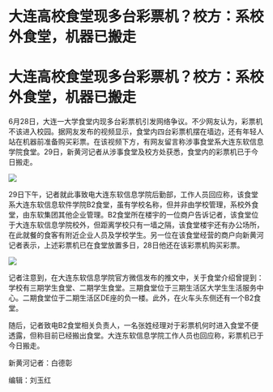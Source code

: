 # 大连高校食堂现多台彩票机？校方：系校外食堂，机器已搬走

# 大连高校食堂现多台彩票机？校方：系校外食堂，机器已搬走

6月28日，大连一大学食堂内现多台彩票机引发网络争议。不少网友认为，彩票机不该进入校园。据网友发布的视频显示，食堂内四台彩票机摆在墙边，还有年轻人站在机器前准备购买彩票。在该视频下方，有网友留言称涉事食堂系大连东软信息学院食堂。29日，新黄河记者从涉事食堂及校方处获悉，食堂内的彩票机已于今日搬走。

![](https://inews.gtimg.com/om_bt/OCcYWZZarbR7WlZNZyQYuoUXmSO8JucGYCdwvHHY0Jsj8AA/1000)

29日下午，记者就此事致电大连东软信息学院后勤部，工作人员回应称，该食堂系大连东软信息软件学院B2食堂，虽有学校名称，但并非由学校管理，系校外食堂，由东软集团其他企业管理。B2食堂所在楼宇的一位商户告诉记者，该食堂位于大连东软信息学院校外，但距离学校只有一墙之隔，该食堂楼宇还有办公场所，在此就餐的食客有附近企业人员及学校学生。另一位在该食堂经营的商户向新黄河记者表示，上述彩票机已在食堂放置多日，28日他还在该彩票机购买彩票。

![](https://inews.gtimg.com/om_bt/OnCb26vvyFlTAHzFtJ3-f_DscRkESMmB5QiWCqr3jTMgAAA/1000)

记者注意到，在大连东软信息学院官方微信发布的推文中，关于食堂介绍曾提到：学校有三期学生食堂、二期学生食堂。三期食堂位于三期生活区大学生生活服务中心。二期食堂位于二期生活区DE座的负一楼。此外，在火车头东侧还有一个B2食堂。

随后，记者致电B2食堂相关负责人，一名张姓经理对于彩票机何时进入食堂不便透露，但称目前已经搬出食堂。大连东软信息学院工作人员也回应称，彩票机已于今日搬走。

新黄河记者：白德彰

编辑：刘玉红

